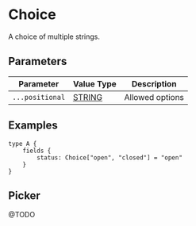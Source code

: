 # Choice

A choice of multiple strings.

## Parameters

| Parameter       | Value Type                   | Description     |
| --------------- | ---------------------------- | --------------- |
| `...positional` | [STRING](../language#string) | Allowed options |

## Examples

```otl
type A {
    fields {
        status: Choice["open", "closed"] = "open"
    }
}
```

## Picker

@TODO
